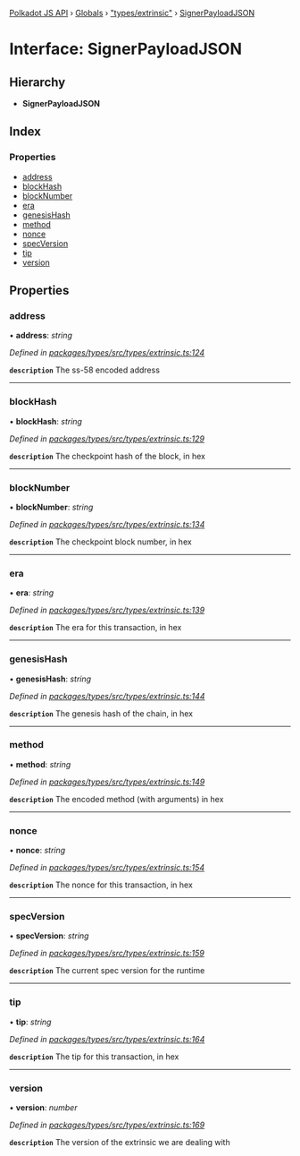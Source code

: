 [Polkadot JS API](../README.md) › [Globals](../globals.md) › ["types/extrinsic"](../modules/_types_extrinsic_.md) › [SignerPayloadJSON](_types_extrinsic_.signerpayloadjson.md)

# Interface: SignerPayloadJSON

## Hierarchy

* **SignerPayloadJSON**

## Index

### Properties

* [address](_types_extrinsic_.signerpayloadjson.md#address)
* [blockHash](_types_extrinsic_.signerpayloadjson.md#blockhash)
* [blockNumber](_types_extrinsic_.signerpayloadjson.md#blocknumber)
* [era](_types_extrinsic_.signerpayloadjson.md#era)
* [genesisHash](_types_extrinsic_.signerpayloadjson.md#genesishash)
* [method](_types_extrinsic_.signerpayloadjson.md#method)
* [nonce](_types_extrinsic_.signerpayloadjson.md#nonce)
* [specVersion](_types_extrinsic_.signerpayloadjson.md#specversion)
* [tip](_types_extrinsic_.signerpayloadjson.md#tip)
* [version](_types_extrinsic_.signerpayloadjson.md#version)

## Properties

###  address

• **address**: *string*

*Defined in [packages/types/src/types/extrinsic.ts:124](https://github.com/polkadot-js/api/blob/3ee3fb05cc/packages/types/src/types/extrinsic.ts#L124)*

**`description`** The ss-58 encoded address

___

###  blockHash

• **blockHash**: *string*

*Defined in [packages/types/src/types/extrinsic.ts:129](https://github.com/polkadot-js/api/blob/3ee3fb05cc/packages/types/src/types/extrinsic.ts#L129)*

**`description`** The checkpoint hash of the block, in hex

___

###  blockNumber

• **blockNumber**: *string*

*Defined in [packages/types/src/types/extrinsic.ts:134](https://github.com/polkadot-js/api/blob/3ee3fb05cc/packages/types/src/types/extrinsic.ts#L134)*

**`description`** The checkpoint block number, in hex

___

###  era

• **era**: *string*

*Defined in [packages/types/src/types/extrinsic.ts:139](https://github.com/polkadot-js/api/blob/3ee3fb05cc/packages/types/src/types/extrinsic.ts#L139)*

**`description`** The era for this transaction, in hex

___

###  genesisHash

• **genesisHash**: *string*

*Defined in [packages/types/src/types/extrinsic.ts:144](https://github.com/polkadot-js/api/blob/3ee3fb05cc/packages/types/src/types/extrinsic.ts#L144)*

**`description`** The genesis hash of the chain, in hex

___

###  method

• **method**: *string*

*Defined in [packages/types/src/types/extrinsic.ts:149](https://github.com/polkadot-js/api/blob/3ee3fb05cc/packages/types/src/types/extrinsic.ts#L149)*

**`description`** The encoded method (with arguments) in hex

___

###  nonce

• **nonce**: *string*

*Defined in [packages/types/src/types/extrinsic.ts:154](https://github.com/polkadot-js/api/blob/3ee3fb05cc/packages/types/src/types/extrinsic.ts#L154)*

**`description`** The nonce for this transaction, in hex

___

###  specVersion

• **specVersion**: *string*

*Defined in [packages/types/src/types/extrinsic.ts:159](https://github.com/polkadot-js/api/blob/3ee3fb05cc/packages/types/src/types/extrinsic.ts#L159)*

**`description`** The current spec version for  the runtime

___

###  tip

• **tip**: *string*

*Defined in [packages/types/src/types/extrinsic.ts:164](https://github.com/polkadot-js/api/blob/3ee3fb05cc/packages/types/src/types/extrinsic.ts#L164)*

**`description`** The tip for this transaction, in hex

___

###  version

• **version**: *number*

*Defined in [packages/types/src/types/extrinsic.ts:169](https://github.com/polkadot-js/api/blob/3ee3fb05cc/packages/types/src/types/extrinsic.ts#L169)*

**`description`** The version of the extrinsic we are dealing with
